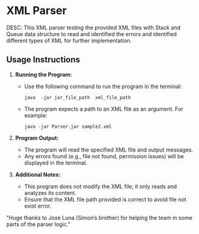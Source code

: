 XML Parser
==========
DESC: This XML parser testing the provided XML files with Stack and Queue data structure to read and identified the errors and identified different types of XML for further implementation. 


Usage Instructions
------------------
1. **Running the Program:**
   - Use the following command to run the program in the terminal:
     ```
     java  -jar jar_file_path  xml_file_path
     ```
   - The program expects a path to an XML file as an argument. For example:
     ```
     java -jar Parser.jar sample2.xml
     ```

2. **Program Output:**
   - The program will read the specified XML file and output messages.
   - Any errors found (e.g., file not found, permission issues) will be displayed in the terminal.

3. **Additional Notes:**
   - This program does not modify the XML file; it only reads and analyzes its content.
   - Ensure that the XML file path provided is correct to avoid file not exist error.


"Huge thanks to Jose Luna (Simon’s brother) for helping the team in some parts of the parser logic."
